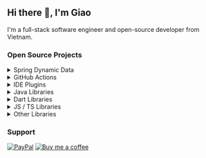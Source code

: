 ## Hi there 👋, I'm Giao

I'm a full-stack software engineer and open-source developer from Vietnam.

### Open Source Projects

<details>
  <summary>Spring Dynamic Data</summary>

- [spring-dynamic-commons](https://github.com/joutvhu/spring-dynamic-commons): Spring Dynamic Commons provides SQL Directives and Utils for other Spring Dynamic libraries

  ![Git Stars](https://img.shields.io/github/stars/joutvhu/spring-dynamic-commons)
  ![Git Forks](https://img.shields.io/github/forks/joutvhu/spring-dynamic-commons)
  ![Java](https://img.shields.io/badge/java-%23ED8B00.svg?logo=openjdk&logoColor=white)
  ![Spring](https://img.shields.io/badge/spring-%236DB33F.svg?logo=spring&logoColor=white)

- [spring-dynamic-jpa](https://github.com/joutvhu/spring-dynamic-jpa): The Spring Dynamic JPA will make it easy to implement dynamic queries with JpaRepository.

  ![Git Stars](https://img.shields.io/github/stars/joutvhu/spring-dynamic-jpa)
  ![Git Forks](https://img.shields.io/github/forks/joutvhu/spring-dynamic-jpa)
  ![Java](https://img.shields.io/badge/java-%23ED8B00.svg?logo=openjdk&logoColor=white)
  ![Spring](https://img.shields.io/badge/spring-%236DB33F.svg?logo=spring&logoColor=white)

- [spring-dynamic-jdbc](https://github.com/joutvhu/spring-dynamic-jdbc): The Spring Dynamic JDBC will make it easy to implement dynamic queries with Spring Data JDBC

  ![Git Stars](https://img.shields.io/github/stars/joutvhu/spring-dynamic-jdbc)
  ![Git Forks](https://img.shields.io/github/forks/joutvhu/spring-dynamic-jdbc)
  ![Java](https://img.shields.io/badge/java-%23ED8B00.svg?logo=openjdk&logoColor=white)
  ![Spring](https://img.shields.io/badge/spring-%236DB33F.svg?logo=spring&logoColor=white)

- [spring-dynamic-r2dbc](https://github.com/joutvhu/spring-dynamic-r2dbc): The Spring Dynamic R2DBC will make it easy to implement dynamic queries with R2DBC.

  ![Git Stars](https://img.shields.io/github/stars/joutvhu/spring-dynamic-r2dbc)
  ![Git Forks](https://img.shields.io/github/forks/joutvhu/spring-dynamic-r2dbc)
  ![Java](https://img.shields.io/badge/java-%23ED8B00.svg?logo=openjdk&logoColor=white)
  ![Spring](https://img.shields.io/badge/spring-%236DB33F.svg?logo=spring&logoColor=white)

- [spring-dynamic-freemarker](https://github.com/joutvhu/spring-dynamic-freemarker): Freemarker dynamic query template provider.

  ![Git Stars](https://img.shields.io/github/stars/joutvhu/spring-dynamic-freemarker)
  ![Git Forks](https://img.shields.io/github/forks/joutvhu/spring-dynamic-freemarker)
  ![Java](https://img.shields.io/badge/java-%23ED8B00.svg?logo=openjdk&logoColor=white)
  ![Spring](https://img.shields.io/badge/spring-%236DB33F.svg?logo=spring&logoColor=white)

- [spring-dynamic-velocity](https://github.com/joutvhu/spring-dynamic-velocity): Velocity dynamic query template provider

  ![Git Stars](https://img.shields.io/github/stars/joutvhu/spring-dynamic-velocity)
  ![Git Forks](https://img.shields.io/github/forks/joutvhu/spring-dynamic-velocity)
  ![Java](https://img.shields.io/badge/java-%23ED8B00.svg?logo=openjdk&logoColor=white)
  ![Spring](https://img.shields.io/badge/spring-%236DB33F.svg?logo=spring&logoColor=white)

</details>

<details>
  <summary>GitHub Actions</summary>

- [get-release](https://github.com/joutvhu/get-release): GitHub Action to get release

  ![Git Stars](https://img.shields.io/github/stars/joutvhu/get-release)
  ![Git Forks](https://img.shields.io/github/forks/joutvhu/get-release)
  ![GitHub Actions](https://img.shields.io/badge/github%20actions-%232671E5.svg?logo=githubactions&logoColor=white)
  ![TypeScript](https://img.shields.io/badge/typescript-%23007ACC.svg?logo=typescript&logoColor=white)
  ![GitHub](https://img.shields.io/badge/github-%23121011.svg?logo=github&logoColor=white)

- [create-release ](https://github.com/joutvhu/create-release): GitHub Action to create release

  ![Git Stars](https://img.shields.io/github/stars/joutvhu/create-release)
  ![Git Forks](https://img.shields.io/github/forks/joutvhu/create-release)
  ![GitHub Actions](https://img.shields.io/badge/github%20actions-%232671E5.svg?logo=githubactions&logoColor=white)
  ![TypeScript](https://img.shields.io/badge/typescript-%23007ACC.svg?logo=typescript&logoColor=white)
  ![GitHub](https://img.shields.io/badge/github-%23121011.svg?logo=github&logoColor=white)

- [create-tag](https://github.com/joutvhu/create-tag): GitHub Action to create tag

  ![Git Stars](https://img.shields.io/github/stars/joutvhu/create-tag)
  ![Git Forks](https://img.shields.io/github/forks/joutvhu/create-tag)
  ![GitHub Actions](https://img.shields.io/badge/github%20actions-%232671E5.svg?logo=githubactions&logoColor=white)
  ![TypeScript](https://img.shields.io/badge/typescript-%23007ACC.svg?logo=typescript&logoColor=white)
  ![GitHub](https://img.shields.io/badge/github-%23121011.svg?logo=github&logoColor=white)

- [delete-artifact](https://github.com/joutvhu/delete-artifact): GitHub Action to delete artifacts

  ![Git Stars](https://img.shields.io/github/stars/joutvhu/delete-artifact)
  ![Git Forks](https://img.shields.io/github/forks/joutvhu/delete-artifact)
  ![GitHub Actions](https://img.shields.io/badge/github%20actions-%232671E5.svg?logo=githubactions&logoColor=white)
  ![TypeScript](https://img.shields.io/badge/typescript-%23007ACC.svg?logo=typescript&logoColor=white)
  ![GitHub](https://img.shields.io/badge/github-%23121011.svg?logo=github&logoColor=white)

- [write-file](https://github.com/joutvhu/write-file): GitHub Action to write file

  ![Git Stars](https://img.shields.io/github/stars/joutvhu/write-file)
  ![Git Forks](https://img.shields.io/github/forks/joutvhu/write-file)
  ![GitHub Actions](https://img.shields.io/badge/github%20actions-%232671E5.svg?logo=githubactions&logoColor=white)
  ![TypeScript](https://img.shields.io/badge/typescript-%23007ACC.svg?logo=typescript&logoColor=white)

- [publish-android](https://github.com/joutvhu/publish-android): GitHub Action to upload an Android release (.apk or .aab) to the Google Play Store

  ![Git Stars](https://img.shields.io/github/stars/joutvhu/publish-android)
  ![Git Forks](https://img.shields.io/github/forks/joutvhu/publish-android)
  ![GitHub Actions](https://img.shields.io/badge/github%20actions-%232671E5.svg?logo=githubactions&logoColor=white)
  ![TypeScript](https://img.shields.io/badge/typescript-%23007ACC.svg?logo=typescript&logoColor=white)
  ![Android](https://img.shields.io/badge/Android-3DDC84?logo=android&logoColor=white)

- [ftp-transfer](https://github.com/joutvhu/ftp-transfer): GitHub Action to transfer files to and from a computer running an FTP server service

  ![Git Stars](https://img.shields.io/github/stars/joutvhu/ftp-transfer)
  ![Git Forks](https://img.shields.io/github/forks/joutvhu/ftp-transfer)
  ![GitHub Actions](https://img.shields.io/badge/github%20actions-%232671E5.svg?logo=githubactions&logoColor=white)
  ![TypeScript](https://img.shields.io/badge/typescript-%23007ACC.svg?logo=typescript&logoColor=white)
  ![FTP](https://img.shields.io/badge/FTP-%23BF0000?logo=FileZilla&logoColor=white)

- [upload-s3](https://github.com/joutvhu/upload-s3): GitHub Action to upload files to Amazon S3

  ![Git Stars](https://img.shields.io/github/stars/joutvhu/upload-s3)
  ![Git Forks](https://img.shields.io/github/forks/joutvhu/upload-s3)
  ![GitHub Actions](https://img.shields.io/badge/github%20actions-%232671E5.svg?logo=githubactions&logoColor=white)
  ![TypeScript](https://img.shields.io/badge/typescript-%23007ACC.svg?logo=typescript&logoColor=white)
  ![AWS S3](https://img.shields.io/badge/AWS%20S3-V9A31?logo=Amazon%20S3&logoColor=white)

- [download-s3](https://github.com/joutvhu/download-s3): GitHub Action to download files from Amazon S3

  ![Git Stars](https://img.shields.io/github/stars/joutvhu/download-s3)
  ![Git Forks](https://img.shields.io/github/forks/joutvhu/download-s3)
  ![GitHub Actions](https://img.shields.io/badge/github%20actions-%232671E5.svg?logo=githubactions&logoColor=white)
  ![TypeScript](https://img.shields.io/badge/typescript-%23007ACC.svg?logo=typescript&logoColor=white)
  ![AWS S3](https://img.shields.io/badge/AWS%20S3-V9A31?logo=Amazon%20S3&logoColor=white)

- [intellij-format](https://github.com/joutvhu/intellij-format): GitHub Action for code formatting using IntelliJ IDEA

  ![Git Stars](https://img.shields.io/github/stars/joutvhu/intellij-format)
  ![Git Forks](https://img.shields.io/github/forks/joutvhu/intellij-format)
  ![GitHub Actions](https://img.shields.io/badge/github%20actions-%232671E5.svg?logo=githubactions&logoColor=white)
  ![Docker](https://img.shields.io/badge/docker-%232496ED.svg?logo=docker&logoColor=white)
  ![IntelliJ IDEA](https://img.shields.io/badge/intellij-idea-%23000000.svg?logo=intellijidea&logoColor=white)

</details>

<details>
  <summary>IDE Plugins</summary>

- [dart-scripts](https://github.com/joutvhu/dart-scripts): Dart Scripts Runner is an IntelliJ plugin to run scripts on pubspec.yaml for Dart projects

  ![Git Stars](https://img.shields.io/github/stars/joutvhu/dart-scripts)
  ![Git Forks](https://img.shields.io/github/forks/joutvhu/dart-scripts)
  ![Android Studio](https://img.shields.io/badge/Android%20Studio-3DDC84.svg?logo=android-studio&logoColor=white)
  ![IntelliJ IDEA](https://img.shields.io/badge/IntelliJIDEA-000000.svg?logo=intellij-idea&logoColor=white)
  ![Downloads](https://img.shields.io/jetbrains/plugin/d/18726-dart-scripts-runner)
  ![Java](https://img.shields.io/badge/java-%23ED8B00.svg?logo=openjdk&logoColor=white)
  ![Dart](https://img.shields.io/badge/dart-%230175C2.svg?logo=dart&logoColor=white)
  ![Flutter](https://img.shields.io/badge/flutter-%2302569B.svg?logo=flutter&logoColor=white)

</details>

<details>
  <summary>Java Libraries</summary>

- [fixed-width-parser](https://github.com/joutvhu/fixed-width-parser): Fixed Width Parser: parse fixed width string to object and export object to fixed width string

  ![Git Stars](https://img.shields.io/github/stars/joutvhu/fixed-width-parser)
  ![Git Forks](https://img.shields.io/github/forks/joutvhu/fixed-width-parser)
  ![Java](https://img.shields.io/badge/java-%23ED8B00.svg?logo=openjdk&logoColor=white)

- [expansy](https://github.com/joutvhu/expansy): An expression analyzer that allows you to define expression elements of your design.

  ![Git Stars](https://img.shields.io/github/stars/joutvhu/expansy)
  ![Git Forks](https://img.shields.io/github/forks/joutvhu/expansy)
  ![Java](https://img.shields.io/badge/java-%23ED8B00.svg?logo=openjdk&logoColor=white)

- [xirr](https://github.com/joutvhu/xirr): To calculate the internal rate of return for a schedule of cash flows that is not necessarily periodic.

  ![Git Stars](https://img.shields.io/github/stars/joutvhu/xirr)
  ![Git Forks](https://img.shields.io/github/forks/joutvhu/xirr)
  ![Java](https://img.shields.io/badge/java-%23ED8B00.svg?logo=openjdk&logoColor=white)

- [date-parser](https://github.com/joutvhu/date-parser): Utility to parse String to Date according to a target class, and the pattern strings. And format Date to String based on a pattern string.

  ![Git Stars](https://img.shields.io/github/stars/joutvhu/date-parser)
  ![Git Forks](https://img.shields.io/github/forks/joutvhu/date-parser)
  ![Java](https://img.shields.io/badge/java-%23ED8B00.svg?logo=openjdk&logoColor=white)

- [model-tester](https://github.com/joutvhu/model-tester): Model Tester is a utility for automatically testing model classes.

  ![Git Stars](https://img.shields.io/github/stars/joutvhu/model-tester)
  ![Git Forks](https://img.shields.io/github/forks/joutvhu/model-tester)
  ![Java](https://img.shields.io/badge/java-%23ED8B00.svg?logo=openjdk&logoColor=white)
  ![Junit](https://img.shields.io/badge/junit-%23E33332?logo=junit5&logoColor=white)

</details>

<details>
  <summary>Dart Libraries</summary>

- [number_text_input_formatter](https://github.com/joutvhu/number_text_input_formatter): Number Text Input Formatter for Flutter

  ![Git Stars](https://img.shields.io/github/stars/joutvhu/number_text_input_formatter)
  ![Git Forks](https://img.shields.io/github/forks/joutvhu/number_text_input_formatter)
  ![Dart](https://img.shields.io/badge/dart-%230175C2.svg?logo=dart&logoColor=white)
  ![Flutter](https://img.shields.io/badge/flutter-%2302569B.svg?logo=flutter&logoColor=white)

- [open_file_plus](https://github.com/joutvhu/open_file_plus): A plug-in that can call native APP to open files with string result in flutter, support iOS(UTI) / android(intent) / PC(ffi) / web(dart:html)

  ![Git Stars](https://img.shields.io/github/stars/joutvhu/open_file_plus)
  ![Git Forks](https://img.shields.io/github/forks/joutvhu/open_file_plus)
  ![Dart](https://img.shields.io/badge/dart-%230175C2.svg?logo=dart&logoColor=white)
  ![Flutter](https://img.shields.io/badge/flutter-%2302569B.svg?logo=flutter&logoColor=white)
  ![Android](https://img.shields.io/badge/Android-3DDC84?logo=android&logoColor=white)
  ![iOS](https://img.shields.io/badge/iOS-000000?logo=ios&logoColor=white)

- [dioxide](https://github.com/joutvhu/dioxide): Dioxide is a type conversion dio client generator.

  ![Git Stars](https://img.shields.io/github/stars/joutvhu/dioxide)
  ![Git Forks](https://img.shields.io/github/forks/joutvhu/dioxide)
  ![Dart](https://img.shields.io/badge/dart-%230175C2.svg?logo=dart&logoColor=white)

- [heif_converter](https://github.com/joutvhu/heif_converter): Flutter plugin to convert HEIC/HEIF file to PNG/JPEG image.

  ![Git Stars](https://img.shields.io/github/stars/joutvhu/heif_converter)
  ![Git Forks](https://img.shields.io/github/forks/joutvhu/heif_converter)
  ![Dart](https://img.shields.io/badge/dart-%230175C2.svg?logo=dart&logoColor=white)
  ![Flutter](https://img.shields.io/badge/flutter-%2302569B.svg?logo=flutter&logoColor=white)
  ![Android](https://img.shields.io/badge/Android-3DDC84?logo=android&logoColor=white)
  ![iOS](https://img.shields.io/badge/iOS-000000?logo=ios&logoColor=white)

</details>

<details>
  <summary>JS / TS Libraries</summary>

- [libheif-web](https://github.com/joutvhu/libheif-web): An emscripten build of libheif distributed as an npm module for the browser.

  ![Git Stars](https://img.shields.io/github/stars/joutvhu/libheif-web)
  ![Git Forks](https://img.shields.io/github/forks/joutvhu/libheif-web)
  ![TypeScript](https://img.shields.io/badge/typescript-%23007ACC.svg?logo=typescript&logoColor=white)
  ![JavaScript](https://img.shields.io/badge/javascript-%23323330.svg?logo=javascript&logoColor=%23F7DF1E)
  ![NPM](https://img.shields.io/badge/NPM-%23CB3837.svg?logo=npm&logoColor=white)

- [libjs-loader](https://github.com/joutvhu/libjs-loader): Provides a method for lazy loading of JS libraries in the browser.

  ![Git Stars](https://img.shields.io/github/stars/joutvhu/libjs-loader)
  ![Git Forks](https://img.shields.io/github/forks/joutvhu/libjs-loader)
  ![TypeScript](https://img.shields.io/badge/typescript-%23007ACC.svg?logo=typescript&logoColor=white)
  ![JavaScript](https://img.shields.io/badge/javascript-%23323330.svg?logo=javascript&logoColor=%23F7DF1E)
  ![NPM](https://img.shields.io/badge/NPM-%23CB3837.svg?logo=npm&logoColor=white)

- [control-terminal](https://github.com/joutvhu/control-terminal): Control terminal cursor, screen and create string styling

  ![Git Stars](https://img.shields.io/github/stars/joutvhu/control-terminal)
  ![Git Forks](https://img.shields.io/github/forks/joutvhu/control-terminal)
  ![TypeScript](https://img.shields.io/badge/typescript-%23007ACC.svg?logo=typescript&logoColor=white)
  ![JavaScript](https://img.shields.io/badge/javascript-%23323330.svg?logo=javascript&logoColor=%23F7DF1E)
  ![NPM](https://img.shields.io/badge/NPM-%23CB3837.svg?logo=npm&logoColor=white)

</details>

<details>
  <summary>Other Libraries</summary>

- [form-json](https://github.com/joutvhu/form-json): Support for files upload with JSON data for Rest API

  ![Git Stars](https://img.shields.io/github/stars/joutvhu/form-json)
  ![Git Forks](https://img.shields.io/github/forks/joutvhu/form-json)
  ![.Net](https://img.shields.io/badge/.NET-5C2D91?logo=.net&logoColor=white)
  ![Spring](https://img.shields.io/badge/spring-%236DB33F.svg?logo=spring&logoColor=white)
  ![NodeJS](https://img.shields.io/badge/node.js-6DA55F?logo=node.js&logoColor=white)
  ![C#](https://img.shields.io/badge/c%23-%23239120.svg?logo=c-sharp&logoColor=white)
  ![Java](https://img.shields.io/badge/java-%23ED8B00.svg?logo=openjdk&logoColor=white)
  ![TypeScript](https://img.shields.io/badge/typescript-%23007ACC.svg?logo=typescript&logoColor=white)
  ![Dart](https://img.shields.io/badge/dart-%230175C2.svg?logo=dart&logoColor=white)

</details>

### Support

[![PayPal](https://www.paypalobjects.com/digitalassets/c/website/marketing/apac/C2/logos-buttons/optimize/34_Grey_PayPal_Pill_Button.png)](https://paypal.me/joutvhu)
[![Buy me a coffee](https://www.buymeacoffee.com/assets/img/custom_images/yellow_img.png)](https://buymeacoffee.com/joutvhu)
